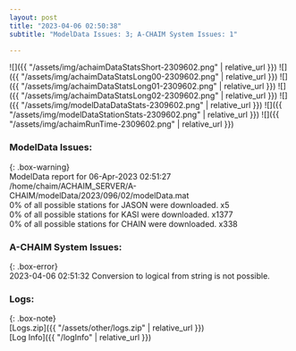 ```yaml
---
layout: post
title: "2023-04-06 02:50:38"
subtitle: "ModelData Issues: 3; A-CHAIM System Issues: 1"

---
```


![]({{ "/assets/img/achaimDataStatsShort-2309602.png" | relative_url }})
![]({{ "/assets/img/achaimDataStatsLong00-2309602.png" | relative_url }})
![]({{ "/assets/img/achaimDataStatsLong01-2309602.png" | relative_url }})
![]({{ "/assets/img/achaimDataStatsLong02-2309602.png" | relative_url }})
![]({{ "/assets/img/modelDataDataStats-2309602.png" | relative_url }})
![]({{ "/assets/img/modelDataStationStats-2309602.png" | relative_url }})
![]({{ "/assets/img/achaimRunTime-2309602.png" | relative_url }})


### ModelData Issues:  
  
{: .box-warning}  
 ModelData report for 06-Apr-2023 02:51:27   
 /home/chaim/ACHAIM_SERVER/A-CHAIM/modelData/2023/096/02/modelData.mat   
 0% of all possible stations for JASON were downloaded. x5   
 0% of all possible stations for KASI were downloaded. x1377   
 0% of all possible stations for CHAIN were downloaded. x338   
  
### A-CHAIM System Issues:  
  
{: .box-error}  
2023-04-06 02:51:32 Conversion to logical from string is not possible.  

### Logs:  
  
{: .box-note}  
[Logs.zip]({{ "/assets/other/logs.zip" | relative_url }})  
[Log Info]({{ "/logInfo" | relative_url }})  

